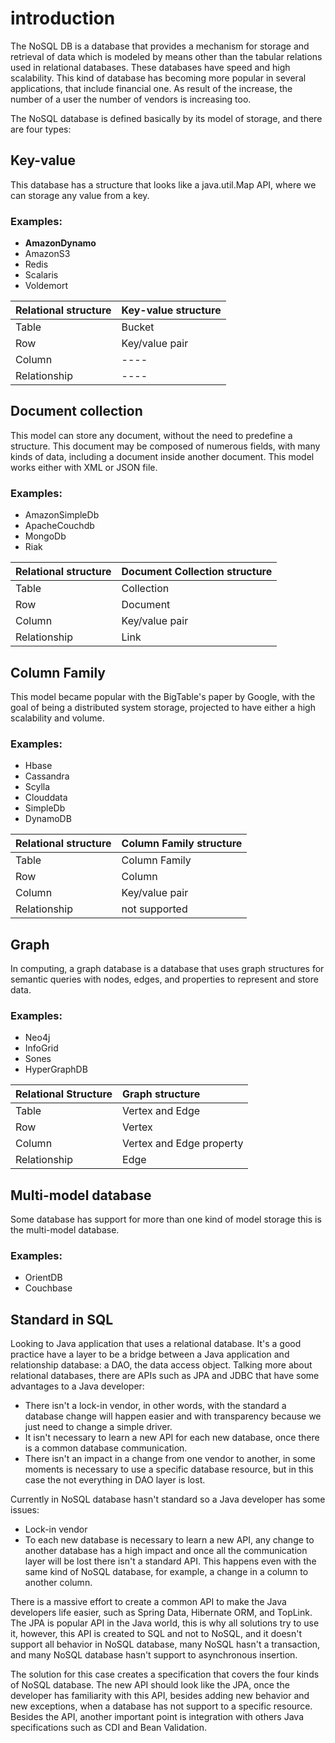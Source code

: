 # introduction

The NoSQL DB is a database that provides a mechanism for storage and retrieval of data which is modeled by means other than the tabular relations used in relational databases. These databases have speed and high scalability. This kind of database has becoming more popular in several applications, that include financial one. As result of the increase, the number of a user the number of vendors is increasing too.

The NoSQL database is defined basically by its model of storage, and there are four types:

## Key-value

This database has a structure that looks like a java.util.Map API, where we can storage any value from a key.

### Examples:

* **AmazonDynamo**
* AmazonS3
* Redis
* Scalaris
* Voldemort

| Relational structure | Key-value structure |
| :--- | :--- |
| Table | Bucket |
| Row | Key/value pair |
| Column | ---- |
| Relationship | ---- |

## Document collection

This model can store any document, without the need to predefine a structure. This document may be composed of numerous fields, with many kinds of data, including a document inside another document. This model works either with XML or JSON file.

### Examples:

* AmazonSimpleDb
* ApacheCouchdb
* MongoDb
* Riak

| Relational structure | Document Collection structure |
| :--- | :--- |
| Table | Collection |
| Row | Document |
| Column | Key/value pair |
| Relationship | Link |

## Column Family

This model became popular with the BigTable's paper by Google, with the goal of being a distributed system storage, projected to have either a high scalability and volume.

### Examples:

* Hbase
* Cassandra
* Scylla
* Clouddata
* SimpleDb
* DynamoDB

| Relational structure | Column Family structure |
| :--- | :--- |
| Table | Column Family |
| Row | Column |
| Column | Key/value pair |
| Relationship | not supported |

## Graph

In computing, a graph database is a database that uses graph structures for semantic queries with nodes, edges, and properties to represent and store data.

### Examples:

* Neo4j
* InfoGrid
* Sones
* HyperGraphDB

| Relational Structure | Graph structure |
| :--- | :--- |
| Table | Vertex and Edge |
| Row | Vertex |
| Column | Vertex and Edge property |
| Relationship | Edge |

## Multi-model database

Some database has support for more than one kind of model storage this is the multi-model database.

### Examples:

* OrientDB
* Couchbase

## Standard in SQL

Looking to Java application that uses a relational database. It's a good practice have a layer to be a bridge between a Java application and relationship database: a DAO, the data access object. Talking more about relational databases, there are APIs such as JPA and JDBC that have some advantages to a Java developer:

* There isn't a lock-in vendor, in other words, with the standard a database change will happen easier and with transparency because we just need to change a simple driver.
* It isn't necessary to learn a new API for each new database, once there is a common database communication.
* There isn't an impact in a change from one vendor to another, in some moments is necessary to use a specific database resource, but in this case the not everything in DAO layer is lost.

Currently in NoSQL database hasn't standard so a Java developer has some issues:

* Lock-in vendor
* To each new database is necessary to learn a new API, any change to another database has a high impact and once all the communication layer will be lost there isn't a standard API. This happens even with the same kind of NoSQL database, for example, a change in a column to another column.

There is a massive effort to create a common API to make the Java developers life easier, such as Spring Data, Hibernate ORM, and TopLink. The JPA is popular API in the Java world, this is why all solutions try to use it, however, this API is created to SQL and not to NoSQL, and it doesn't support all behavior in NoSQL database, many NoSQL hasn't a transaction, and many NoSQL database hasn't support to asynchronous insertion.

The solution for this case creates a specification that covers the four kinds of NoSQL database. The new API should look like the JPA, once the developer has familiarity with this API, besides adding new behavior and new exceptions, when a database has not support to a specific resource. Besides the API, another important point is integration with others Java specifications such as CDI and Bean Validation.

